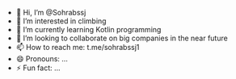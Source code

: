 - 👋 Hi, I’m @Sohrabssj
- 👀 I’m interested in climbing
- 🌱 I’m currently learning Kotlin programming
- 💞️ I’m looking to collaborate on big companies in the near future
- 📫 How to reach me: t.me/sohrabssj1
- 😄 Pronouns: ...
- ⚡ Fun fact: ...

<!---
Sohrabssj/Sohrabssj is a ✨ special ✨ repository because its `README.md` (this file) appears on your GitHub profile.
You can click the Preview link to take a look at your changes.
--->
